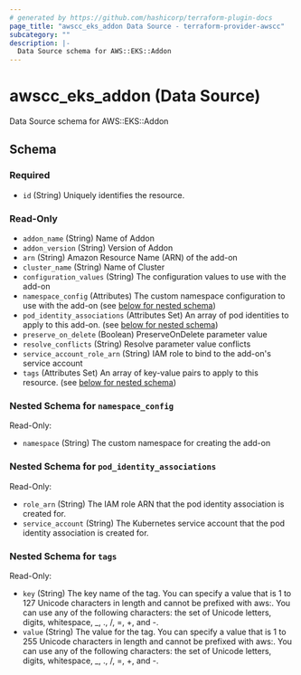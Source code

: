 ```yaml
---
# generated by https://github.com/hashicorp/terraform-plugin-docs
page_title: "awscc_eks_addon Data Source - terraform-provider-awscc"
subcategory: ""
description: |-
  Data Source schema for AWS::EKS::Addon
---
```


# awscc_eks_addon (Data Source)

Data Source schema for AWS::EKS::Addon



<!-- schema generated by tfplugindocs -->
## Schema

### Required

- `id` (String) Uniquely identifies the resource.

### Read-Only

- `addon_name` (String) Name of Addon
- `addon_version` (String) Version of Addon
- `arn` (String) Amazon Resource Name (ARN) of the add-on
- `cluster_name` (String) Name of Cluster
- `configuration_values` (String) The configuration values to use with the add-on
- `namespace_config` (Attributes) The custom namespace configuration to use with the add-on (see [below for nested schema](#nestedatt--namespace_config))
- `pod_identity_associations` (Attributes Set) An array of pod identities to apply to this add-on. (see [below for nested schema](#nestedatt--pod_identity_associations))
- `preserve_on_delete` (Boolean) PreserveOnDelete parameter value
- `resolve_conflicts` (String) Resolve parameter value conflicts
- `service_account_role_arn` (String) IAM role to bind to the add-on's service account
- `tags` (Attributes Set) An array of key-value pairs to apply to this resource. (see [below for nested schema](#nestedatt--tags))

<a id="nestedatt--namespace_config"></a>
### Nested Schema for `namespace_config`

Read-Only:

- `namespace` (String) The custom namespace for creating the add-on


<a id="nestedatt--pod_identity_associations"></a>
### Nested Schema for `pod_identity_associations`

Read-Only:

- `role_arn` (String) The IAM role ARN that the pod identity association is created for.
- `service_account` (String) The Kubernetes service account that the pod identity association is created for.


<a id="nestedatt--tags"></a>
### Nested Schema for `tags`

Read-Only:

- `key` (String) The key name of the tag. You can specify a value that is 1 to 127 Unicode characters in length and cannot be prefixed with aws:. You can use any of the following characters: the set of Unicode letters, digits, whitespace, _, ., /, =, +, and -.
- `value` (String) The value for the tag. You can specify a value that is 1 to 255 Unicode characters in length and cannot be prefixed with aws:. You can use any of the following characters: the set of Unicode letters, digits, whitespace, _, ., /, =, +, and -.
